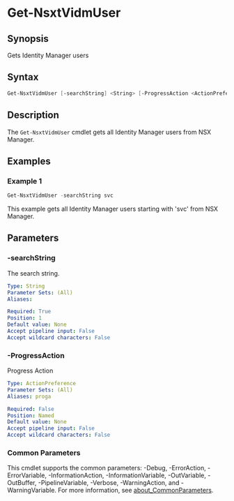 # Get-NsxtVidmUser

## Synopsis

Gets Identity Manager users

## Syntax

```powershell
Get-NsxtVidmUser [-searchString] <String> [-ProgressAction <ActionPreference>] [<CommonParameters>]
```

## Description

The `Get-NsxtVidmUser` cmdlet gets all Identity Manager users from NSX Manager.

## Examples

### Example 1

```powershell
Get-NsxtVidmUser -searchString svc
```

This example gets all Identity Manager users starting with 'svc' from NSX Manager.

## Parameters

### -searchString

The search string.

```yaml
Type: String
Parameter Sets: (All)
Aliases:

Required: True
Position: 1
Default value: None
Accept pipeline input: False
Accept wildcard characters: False
```

### -ProgressAction

Progress Action

```yaml
Type: ActionPreference
Parameter Sets: (All)
Aliases: proga

Required: False
Position: Named
Default value: None
Accept pipeline input: False
Accept wildcard characters: False
```

### Common Parameters

This cmdlet supports the common parameters: -Debug, -ErrorAction, -ErrorVariable, -InformationAction, -InformationVariable, -OutVariable, -OutBuffer, -PipelineVariable, -Verbose, -WarningAction, and -WarningVariable. For more information, see [about_CommonParameters](http://go.microsoft.com/fwlink/?LinkID=113216).
